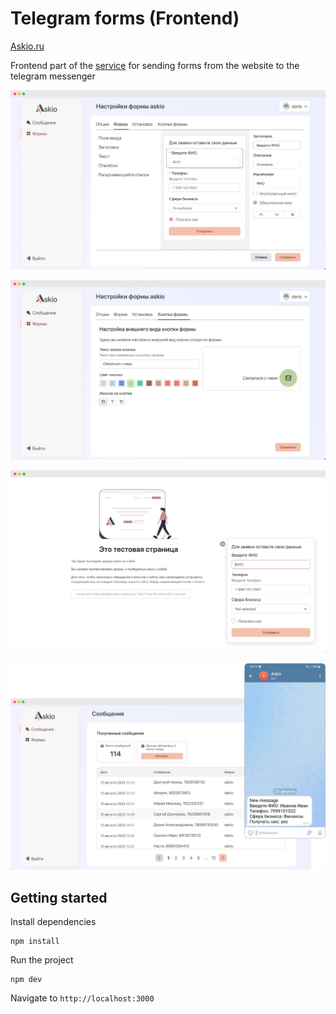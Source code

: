 # Telegram forms (Frontend)

[Askio.ru](http://askio.ru/)

Frontend part of the [service](https://github.com/deonisiy95/service) for sending forms from the website to the telegram messenger

![Demo_1](https://github.com/deonisiy95/tform/blob/main/demo/demo1.webp?raw=true)

![Demo_2](https://github.com/deonisiy95/tform/blob/main/demo/demo2.webp?raw=true)

![Demo_3](https://github.com/deonisiy95/tform/blob/main/demo/demo3.webp?raw=true)

![Demo_4](https://github.com/deonisiy95/tform/blob/main/demo/demo4.webp?raw=true)

## Getting started

Install dependencies
```
npm install
```
Run the project
```
npm dev
```
Navigate to `http://localhost:3000`
